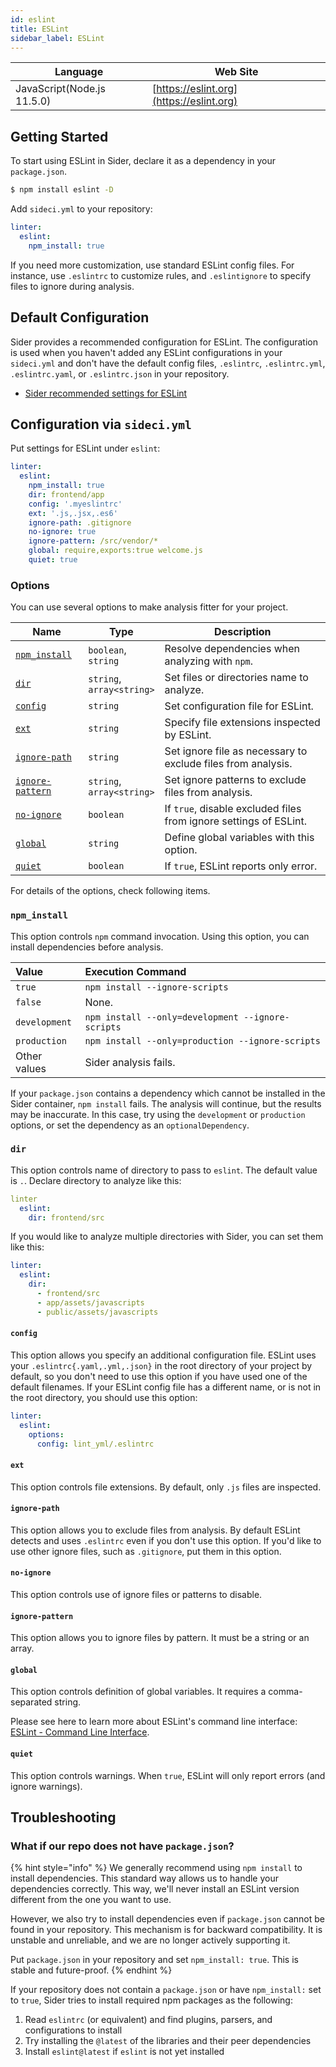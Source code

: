 ```yaml
---
id: eslint
title: ESLint
sidebar_label: ESLint
---
```


| Language | Web Site |
| -------- | -------- |
| JavaScript(Node.js 11.5.0) | [https://eslint.org](https://eslint.org) |

## Getting Started

To start using ESLint in Sider, declare it as a dependency in your `package.json`.

```bash
$ npm install eslint -D
```

Add `sideci.yml` to your repository:

```yaml:sideci.yml
linter:
  eslint:
    npm_install: true
```

If you need more customization, use standard ESLint config files. For instance, use `.eslintrc` to customize rules, and `.eslintignore` to specify files to ignore during analysis.

## Default Configuration

Sider provides a recommended configuration for ESLint. The configuration is used when you haven't added any ESLint configurations in your `sideci.yml` and don't have the default config files, `.eslintrc`, `.eslintrc.yml`, `.eslintrc.yaml`, or `.eslintrc.json` in your repository.

* [Sider recommended settings for ESLint](https://github.com/actcat/sideci_config/blob/master/javascript/eslint/eslintrc)

## Configuration via `sideci.yml`

Put settings for ESLint under `eslint`:

```yaml:sideci.yml
linter:
  eslint:
    npm_install: true
    dir: frontend/app
    config: '.myeslintrc'
    ext: '.js,.jsx,.es6'
    ignore-path: .gitignore
    no-ignore: true
    ignore-pattern: /src/vendor/*
    global: require,exports:true welcome.js
    quiet: true
```

### Options

You can use several options to make analysis fitter for your project.

| Name | Type | Description |
| ---- | ---- | ----------- |
| [`npm_install`](#npm_install) | `boolean`,<br />`string` | Resolve dependencies when analyzing with `npm`. |
| [`dir`](#dir) | `string`,<br />`array<string>` | Set files or directories name to analyze. |
| [`config`](#config) | `string` | Set configuration file for ESLint. |
| [`ext`](#ext) | `string` | Specify file extensions inspected by ESLint. |
| [`ignore-path`](#ignore-path) | `string` | Set ignore file as necessary to exclude files from analysis. |
| [`ignore-pattern`](#ignore-pattern) | `string`,<br />`array<string>` | Set ignore patterns to exclude files from analysis. |
| [`no-ignore`](#no-ignore) | `boolean` | If `true`, disable excluded files from ignore settings of ESLint. |
| [`global`](#global) | `string` | Define global variables with this option. |
| [`quiet`](#quiet) | `boolean` | If `true`, ESLint reports only error. |

For details of the options, check following items.

### `npm_install`

This option controls `npm` command invocation. Using this option, you can install dependencies before analysis.

| Value | Execution Command |
| :---- | :---------------- |
| `true` | `npm install --ignore-scripts` |
| `false` | None. |
| `development` | `npm install --only=development --ignore-scripts` |
| `production` | `npm install --only=production --ignore-scripts` |
| Other values | Sider analysis fails. |

If your `package.json` contains a dependency which cannot be installed in the Sider container, `npm install` fails. The analysis will continue, but the results may be inaccurate. In this case, try using the `development` or `production` options, or set the dependency as an `optionalDependency`.

### `dir`

This option controls name of directory to pass to `eslint`. The default value is `.`. Declare directory to analyze like this:

```yaml:sideci.yml
linter
  eslint:
    dir: frontend/src
```

If you would like to analyze multiple directories with Sider, you can set them like this:

```yaml:sideci.yml
linter:
  eslint:
    dir:
      - frontend/src
      - app/assets/javascripts
      - public/assets/javascripts
```

#### `config`

This option allows you specify an additional configuration file. ESLint uses your `.eslintrc{.yaml,.yml,.json}` in the root directory of your project by default, so you don't need to use this option if you have used one of the default filenames. If your ESLint config file has a different name, or is not in the root directory, you should use this option:

```yaml:sideci.yml
linter:
  eslint:
    options:
      config: lint_yml/.eslintrc
```

#### `ext`

This option controls file extensions. By default, only `.js` files are inspected.

#### `ignore-path`

This option allows you to exclude files from analysis. By default ESLint detects and uses `.eslintrc` even if you don't use this option. If you'd like to use other ignore files, such as `.gitignore`, put them in this option.

#### `no-ignore`

This option controls use of ignore files or patterns to disable.

#### `ignore-pattern`

This option allows you to ignore files by pattern. It must be a string or an array.

#### `global`

This option controls definition of global variables. It requires a comma-separated string.

Please see here to learn more about ESLint's command line interface: [ESLint - Command Line Interface](https://eslint.org/docs/user-guide/command-line-interface).

#### `quiet`

This option controls warnings. When `true`, ESLint will only report errors (and ignore warnings).

## Troubleshooting

### What if our repo does not have `package.json`?

{% hint style="info" %}
We generally recommend using `npm install` to install dependencies. This standard way allows us to handle your dependencies correctly. This way, we'll never install an ESLint version different from the one you want to use.

However, we also try to install dependencies even if `package.json` cannot be found in your repository. This mechanism is for backward compatibility. It is unstable and unreliable, and we are no longer actively supporting it.

Put `package.json` in your repository and set  `npm_install: true`. This is stable and future-proof.
{% endhint %}

If your repository does not contain a `package.json` or have `npm_install:` set to `true`, Sider tries to install required npm packages as the following:

1. Read `eslintrc` \(or equivalent\) and find plugins, parsers, and configurations to install
2. Try installing the `@latest` of the libraries and their peer dependencies
3. Install `eslint@latest` if `eslint` is not yet installed

